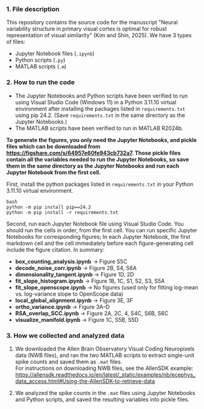 ### 1. File description

This repository contains the source code for the manuscript "Neural variability structure in primary visual cortex is optimal for robust representation of visual similarity" (Kim and Shin, 2025). We have 3 types of files:

- Jupyter Notebook files (`.ipynb`)  
- Python scripts (`.py`)  
- MATLAB scripts (`.m`)  

### 2. How to run the code
- The Jupyter Notebooks and Python scripts have been verified to run using Visual Studio Code (Windows 11) in a Python 3.11.10 virtual environment after installing the packages listed in `requirements.txt` using pip 24.2. (Save `requirements.txt` in the same directory as the Jupyter Notebooks.)
- The MATLAB scripts have been verified to run in MATLAB R2024b.

**To generate the figures, you only need the Jupyter Notebooks, and pickle files which can be downloaded from https://figshare.com/s/64957e60fe943cb732a7. Those pickle files contain all the variables needed to run the Jupyter Notebooks, so save them in the same directory as the Jupyter Notebooks and run each Jupyter Notebook from the first cell.**

First, install the python packages listed in `requirements.txt` in your Python 3.11.10 virtual environment.
```
bash
python -m pip install pip==24.2
python -m pip install -r requirements.txt
```

Second, run each Jupyter Notebook file using Visual Studio Code. You should run the cells in order, from the first cell. You can run specific Jupyter Notebooks for corresponding figures; In each Jupyter Notebook, the first markdown cell and the cell immediately before each figure-generating cell include the figure citation. In summary:

- **box_counting_analysis.ipynb** → Figure S5C  
- **decode_noise_corr.ipynb** → Figure 2B, S4, S6A  
- **dimensionality_tangent.ipynb** → Figure 1D, 2D  
- **fit_slope_histogram.ipynb** → Figure 1B, 1C, S1, S2, S3, S5A  
- **fit_slope_openscope.ipynb** → No figures (used only for fitting log-mean vs. log-variance slope to OpenScope data)  
- **local_global_alignment.ipynb** → Figure 3E, 3F  
- **ortho_variance.ipynb** → Figure 3A–D  
- **RSA_overlap_SCC.ipynb** → Figure 2A, 2C, 4, S4C, S6B, S6C  
- **visualize_manifold.ipynb** → Figure 1C, S5B, S5D  

### 3. How we collected and analyzed data

1. We downloaded the Allen Brain Observatory Visual Coding Neuropixels data (NWB files), and ran the two MATLAB scripts to extract single-unit spike counts and saved them as `.mat` files.  
   For instructions on downloading NWB files, see the AllenSDK example:  
   https://allensdk.readthedocs.io/en/latest/_static/examples/nb/ecephys_data_access.html#Using-the-AllenSDK-to-retrieve-data

2. We analyzed the spike counts in the `.mat` files using Jupyter Notebooks and Python scripts, and saved the resulting variables into pickle files.